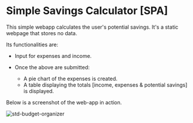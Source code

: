 # Simple Savings Calculator [SPA]

This simple webapp calculates the user's potential savings. 
It's a static webpage that stores no data.

Its functionalities are:

* Input for expenses and income.

* Once the above are submitted:
  * A pie chart of the expenses is created.
  * A table displaying the totals [income, expenses & potential savings] is displayed.

Below is a screenshot of the web-app in action.

![std-budget-organizer](https://github.com/tonnygitonga/Student-Budget-Organizer-SPA/assets/118627853/b73a3328-d39d-489a-a365-7ba92e663b83)
